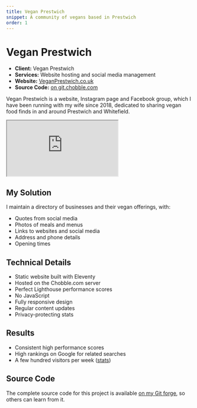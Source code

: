 ```yaml
---
title: Vegan Prestwich
snippet: A community of vegans based in Prestwich
order: 1
---
```


# Vegan Prestwich

- **Client:** Vegan Prestwich
- **Services:** Website hosting and social media management
- **Website:** [VeganPrestwich.co.uk](https://veganprestwich.co.uk)
- **Source Code:** [on git.chobble.com](https://git.chobble.com/hosted-by-chobble/vegan-prestwich)

Vegan Prestwich is a website, Instagram page and Facebook group, which I have been running with my wife since 2018, dedicated to sharing vegan food finds in and around Prestwich and Whitefield.

<iframe src="https://veganprestwich.co.uk"></iframe>

## My Solution

I maintain a directory of businesses and their vegan offerings, with:

- Quotes from social media
- Photos of meals and menus
- Links to websites and social media
- Address and phone details
- Opening times

## Technical Details

- Static website built with Eleventy
- Hosted on the Chobble.com server
- Perfect Lighthouse performance scores
- No JavaScript
- Fully responsive design
- Regular content updates
- Privacy-protecting stats

## Results

- Consistent high performance scores
- High rankings on Google for related searches
- A few hundred visitors per week ([stats](https://analytics.veganprestwich.co.uk?access-token=2g1r4x7239443z722v6f4c1y2f1o6m221wk1m2b))

## Source Code

The complete source code for this project is available [on my Git forge](https://git.chobble.com/hosted-by-chobble/vegan-prestwich), so others can learn from it.
